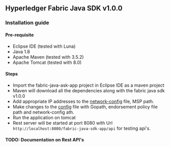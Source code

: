 ## Hyperledger Fabric Java SDK v1.0.0

### Installation guide

#### Pre-requisite

* Eclipse IDE (tested with Luna)
* Java 1.8
* Apache Maven (tested with 3.5.2)
* Apache Tomcat (tested with 8.0)

#### Steps
* Import the fabric-java-ask-app project in Eclipse IDE as a maven project
* Maven will download all the dependencies along with the fabric java sdk v1.0.0
* Add appropriate IP addresses to the [network-config](https://github.com/nitesh7sid/fabric-java-sdk-app/blob/master/fabric-java-sdk-app/WebContent/fixture/network-config.json) file, MSP path.
* Make changes to the [config](https://github.com/nitesh7sid/fabric-java-sdk-app/blob/master/fabric-java-sdk-app/WebContent/fixture/config.json) file with Gopath, endorsement policy file path and network-config ath.
* Run the application on tomcat
* Rest server will be started at port 8080 with Url `http://localhost:8080/fabric-java-sdk-app/api` for testing api's.

#### TODO: Documentation on Rest API's
